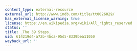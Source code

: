 ```yaml
---
content_type: external-resource
external_url: http://www.imdb.com/title/tt0026029/
has_external_license_warning: true
license: https://en.wikipedia.org/wiki/All_rights_reserved
status: ''
title: _The 39 Steps_
uid: 614219d4-a72b-4bca-95d5-8339bea11050
wayback_url: ''
---
```

